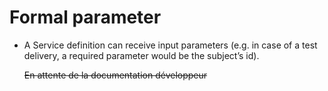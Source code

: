 <!--
created_at: '2012-03-29 16:08:36'
updated_at: '2013-03-13 14:30:40'
authors:
    - 'Jérôme Bogaerts'
tags:
    - 'Process Authoring'
-->

Formal parameter
================

-   A Service definition can receive input parameters (e.g. in case of a test delivery, a required parameter would be the subject’s id).<br/>

    ~~En attente de la documentation développeur~~


